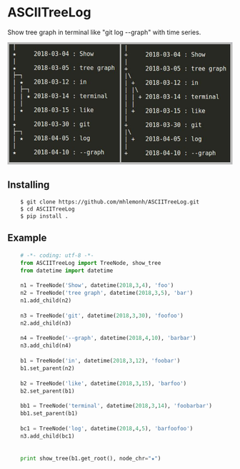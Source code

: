 
# ASCIITreeLog

Show tree graph in terminal like "git log --graph" with time series.

![Preview](./image/screen_shot.JPG)

## Installing

```
    $ git clone https://github.com/mhlemonh/ASCIITreeLog.git
    $ cd ASCIITreeLog
    $ pip install . 
```
## Example

```python
    # -*- coding: utf-8 -*-
    from ASCIITreeLog import TreeNode, show_tree
    from datetime import datetime
    
    n1 = TreeNode('Show', datetime(2018,3,4), 'foo')
    n2 = TreeNode('tree graph', datetime(2018,3,5), 'bar')
    n1.add_child(n2)

    n3 = TreeNode('git', datetime(2018,3,30), 'foofoo')
    n2.add_child(n3)

    n4 = TreeNode('--graph', datetime(2018,4,10), 'barbar')
    n3.add_child(n4)

    b1 = TreeNode('in', datetime(2018,3,12), 'foobar')
    b1.set_parent(n2)

    b2 = TreeNode('like', datetime(2018,3,15), 'barfoo')
    b2.set_parent(b1)

    bb1 = TreeNode('terminal', datetime(2018,3,14), 'foobarbar')
    bb1.set_parent(b1)

    bc1 = TreeNode('log', datetime(2018,4,5), 'barfoofoo')
    n3.add_child(bc1)


    print show_tree(b1.get_root(), node_chr="★")
```

